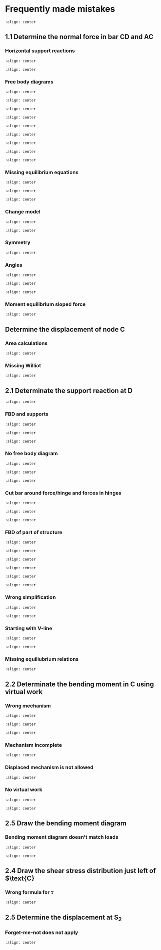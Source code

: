 # Frequently made mistakes

```{figure} ./FMM_data/1.1.svg
:align: center
```

## 1.1 Determine the normal force in bar $\text{CD}$ and $\text{AC}$

### Horizontal support reactions
```{figure} ./FMM_data/hor_sup.png
:align: center
```

```{figure} ./FMM_data/hor_sup_3.png
:align: center
```


### Free body diagrams
```{figure} ./FMM_data/FBD_1.png
:align: center
```

```{figure} ./FMM_data/FBD_2.png
:align: center
```

```{figure} ./FMM_data/FBD_3.png
:align: center
```

```{figure} ./FMM_data/FBD_4.png
:align: center
```

```{figure} ./FMM_data/hor_sup_2.png
:align: center
```

```{figure} ./FMM_data/FBD_5.png
:align: center
```

```{figure} ./FMM_data/FBD_6.png
:align: center
```

```{figure} ./FMM_data/FBD_7.png
:align: center
```

```{figure} ./FMM_data/FBD_8.png
:align: center
```

### Missing equilibrium equations

```{figure} ./FMM_data/miss_eq.png
:align: center
```

```{figure} ./FMM_data/miss_eq2.png
:align: center
```

```{figure} ./FMM_data/miss_eq3.png
:align: center
```

### Change model
```{figure} ./FMM_data/beam.png
:align: center
```

```{figure} ./FMM_data/beam_2.png
:align: center
```

### Symmetry
```{figure} ./FMM_data/symmetry.png
:align: center
```

### Angles
```{figure} ./FMM_data/angles.png
:align: center
```

```{figure} ./FMM_data/angles2.png
:align: center
```

```{figure} ./FMM_data/angles3.png
:align: center
```

### Moment equilibrium sloped force
```{figure} ./FMM_data/sloped.png
:align: center
```

## Determine the displacement of node $\text{C}$

### Area calculations
```{figure} ./FMM_data/area.png
:align: center
```

### Missing Williot
```{figure} ./FMM_data/no_wil.png
:align: center
```

## 2.1 Determinate the support reaction at $\text{D}$
```{figure} ./FMM_data/2.1.svg
:align: center
```

### FBD and supports
```{figure} ./FMM_data/FBD_support.png
:align: center
```

```{figure} ./FMM_data/FBD_support2.png
:align: center
```

```{figure} ./FMM_data/FBD_support3.png
:align: center
```

### No free body diagram
```{figure} ./FMM_data/no_FBD.png
:align: center
```

```{figure} ./FMM_data/no_FBD_2.png
:align: center
```

```{figure} ./FMM_data/no_FBD_3.png
:align: center
```

### Cut bar around force/hinge and forces in hinges
```{figure} ./FMM_data/around_hinge.png
:align: center
```

```{figure} ./FMM_data/around_hinge_2.png
:align: center
```

```{figure} ./FMM_data/around_hinge3.png
:align: center
```

### FBD of part of structure
```{figure} ./FMM_data/FBD_part.png
:align: center
```

```{figure} ./FMM_data/FBD_part_2.png
:align: center
```

```{figure} ./FMM_data/FBD_part_3.png
:align: center
```

```{figure} ./FMM_data/FBD_part_5.png
:align: center
```

```{figure} ./FMM_data/FBD_part_6.png
:align: center
```

```{figure} ./FMM_data/FBD_part_7.png
:align: center
```

### Wrong simplification
```{figure} ./FMM_data/simp.png
:align: center
```

```{figure} ./FMM_data/FBD_part_4.png
:align: center
```

### Starting with V-line
```{figure} ./FMM_data/V-line.png
:align: center
```

```{figure} ./FMM_data/V-line2.png
:align: center
```

### Missing equiliubrium relations
```{figure} ./FMM_data/miss_eq4.png
:align: center
```

## 2.2 Determinate the bending moment in $\text{C}$ using virtual work

### Wrong mechanism
```{figure} ./FMM_data/wrong_mech.png
:align: center
```

```{figure} ./FMM_data/wrong_mech_2.png
:align: center
```

```{figure} ./FMM_data/wrong_mech_3.png
:align: center
```

### Mechanism incomplete
```{figure} ./FMM_data/mech_incom.png
:align: center
```

### Displaced mechanism is not allowed
```{figure} ./FMM_data/disp_not.png
:align: center
```

### No virtual work
```{figure} ./FMM_data/V-line3.png
:align: center
```

```{figure} ./FMM_data/NO_VW.png
:align: center
```

## 2.5 Draw the bending moment diagram

### Bending moment diagram doesn't match loads
```{figure} ./FMM_data/moments.png
:align: center
```

```{figure} ./FMM_data/moments2.png
:align: center
```

## 2.4 Draw the shear stress distribution just left of $\text{C}

### Wrong formula for $\tau$
```{figure} ./FMM_data/wrong_tau.png
:align: center
```


## 2.5 Determine the displacement at $\text{S}_2$

### Forget-me-not does not apply
```{figure} ./FMM_data/wrong_FMN.png
:align: center
```

